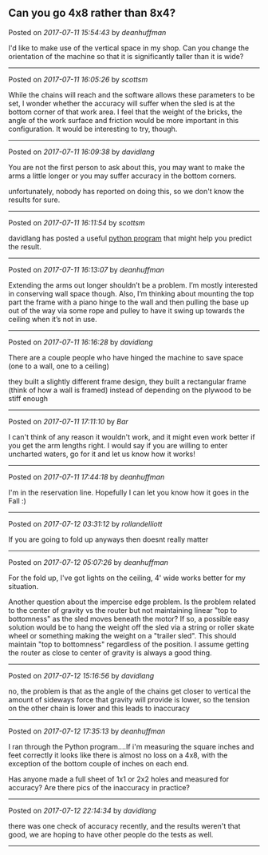 ## Can you go 4x8 rather than 8x4?
Posted on *2017-07-11 15:54:43* by *deanhuffman*

I'd like to make use of the vertical space in my shop.  Can you change the orientation of the machine so that it is significantly taller than it is wide?

---

Posted on *2017-07-11 16:05:26* by *scottsm*

While the chains will reach and the software allows these parameters to be set, I wonder whether the accuracy will suffer when the sled is at the bottom corner of that work area. I feel that the weight of the bricks, the angle of the work surface and friction would be more important in this configuration. It would be interesting to try, though.

---

Posted on *2017-07-11 16:09:38* by *davidlang*

You are not the first person to ask about this, you may want to make the arms a little longer or you may suffer accuracy in the bottom corners.

unfortunately, nobody has reported on doing this, so we don't know the results for sure.

---

Posted on *2017-07-11 16:11:54* by *scottsm*

davidlang has posted a useful [python program](http://lang.hm/maslow/v-plotter.py) that might help you predict the result.

---

Posted on *2017-07-11 16:13:07* by *deanhuffman*

Extending the arms out longer shouldn’t be a problem.  I’m mostly interested in conserving wall space though.  Also, I’m thinking about mounting the top part the frame with a piano hinge to the wall and then pulling the base up out of the way via some rope and pulley to have it swing up towards the ceiling when it’s not in use.

---

Posted on *2017-07-11 16:16:28* by *davidlang*

There are a couple people who have hinged the machine to save space (one to a wall, one to a ceiling)

they built a slightly different frame design, they built a rectangular frame (think of how a wall is framed) instead of depending on the plywood to be stiff enough

---

Posted on *2017-07-11 17:11:10* by *Bar*

I can't think of any reason it wouldn't work, and it might even work better if you get the arm lengths right. I would say if you are willing to enter uncharted waters, go for it and let us know how it works!

---

Posted on *2017-07-11 17:44:18* by *deanhuffman*

I'm in the reservation line.  Hopefully I can let you know how it goes in the Fall :)

---

Posted on *2017-07-12 03:31:12* by *rollandelliott*

If you are going to fold up anyways then doesnt really matter

---

Posted on *2017-07-12 05:07:26* by *deanhuffman*

For the fold up, I've got lights on the ceiling, 4' wide works better for my situation.

Another question about the impercise edge problem.  Is the problem related to the center of gravity vs the router but not maintaining linear "top to bottomness" as the sled moves beneath the motor?  If so, a possible easy solution would be to hang the weight off the sled via a string or roller skate wheel or something making the weight on a "trailer sled".  This should maintain "top to bottomness" regardless of the position.  I assume getting the router as close to center of gravity is always a good thing.

---

Posted on *2017-07-12 15:16:56* by *davidlang*

no, the problem is that as the angle of the chains get closer to vertical the amount of sideways force that gravity will provide is lower, so the tension on the other chain is lower and this leads to inaccuracy

---

Posted on *2017-07-12 17:35:13* by *deanhuffman*

I ran through the Python program....If i'm measuring the square inches and feet correctly it looks like there is almost no loss on a 4x8, with the exception of the bottom couple of inches on each end.

Has anyone made a full sheet of 1x1 or 2x2 holes and measured for accuracy?  Are there pics of the inaccuracy in practice?

---

Posted on *2017-07-12 22:14:34* by *davidlang*

there was one check of accuracy recently, and the results weren't that good, we are hoping to have other people do the tests as well.

---

